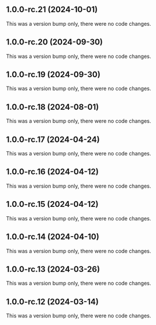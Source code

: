 ## 1.0.0-rc.21 (2024-10-01)

This was a version bump only, there were no code changes.

## 1.0.0-rc.20 (2024-09-30)

This was a version bump only, there were no code changes.

## 1.0.0-rc.19 (2024-09-30)

This was a version bump only, there were no code changes.

## 1.0.0-rc.18 (2024-08-01)

This was a version bump only, there were no code changes.

## 1.0.0-rc.17 (2024-04-24)

This was a version bump only, there were no code changes.

## 1.0.0-rc.16 (2024-04-12)

This was a version bump only, there were no code changes.

## 1.0.0-rc.15 (2024-04-12)

This was a version bump only, there were no code changes.

## 1.0.0-rc.14 (2024-04-10)

This was a version bump only, there were no code changes.

## 1.0.0-rc.13 (2024-03-26)

This was a version bump only, there were no code changes.

## 1.0.0-rc.12 (2024-03-14)

This was a version bump only, there were no code changes.